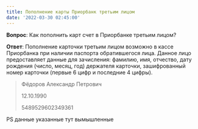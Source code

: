 ```yaml
---
title: Пополнение карты Приорбанк третьим лицом
date: '2022-03-30 02:45:00'
---
```


**Вопрос**: Как пополнить карт счет в Приорбанке третьим лицом?

**Ответ**: Пополнение карточки третьим лицом возможно в кассе Приорбанка при наличии паспорта обратившегося лица. Данное лицо предоставляет данные для зачисления: фамилию, имя, отчество, дату рождения (число, месяц, год) держателя карточки, зашифрованный номер карточки (первые 6 цифр и последние 4 цифры).


> Фёдоров Александр Петрович
> 
> 12.10.1990
> 
> 5489529602349361
 
PS данные указанные тут вымышленные
